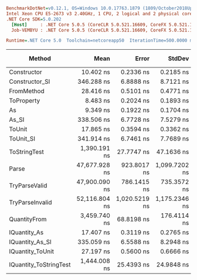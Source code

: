``` ini

BenchmarkDotNet=v0.12.1, OS=Windows 10.0.17763.1879 (1809/October2018Update/Redstone5)
Intel Xeon CPU E5-2673 v3 2.40GHz, 1 CPU, 2 logical and 2 physical cores
.NET Core SDK=5.0.202
  [Host]     : .NET Core 5.0.5 (CoreCLR 5.0.521.16609, CoreFX 5.0.521.16609), X64 RyuJIT
  Job-VEMBYU : .NET Core 5.0.5 (CoreCLR 5.0.521.16609, CoreFX 5.0.521.16609), X64 RyuJIT

Runtime=.NET Core 5.0  Toolchain=netcoreapp50  IterationTime=500.0000 ms  

```
|                 Method |          Mean |         Error |        StdDev |        Median |  Gen 0 |  Gen 1 | Gen 2 | Allocated |
|----------------------- |--------------:|--------------:|--------------:|--------------:|-------:|-------:|------:|----------:|
|            Constructor |     10.402 ns |     0.2336 ns |     0.2185 ns |     10.504 ns |      - |      - |     - |         - |
|         Constructor_SI |    346.288 ns |     6.8888 ns |     8.7121 ns |    346.127 ns | 0.0116 |      - |     - |     192 B |
|             FromMethod |     28.416 ns |     0.5101 ns |     0.4771 ns |     28.380 ns |      - |      - |     - |         - |
|             ToProperty |      8.483 ns |     0.2024 ns |     0.1893 ns |      8.496 ns |      - |      - |     - |         - |
|                     As |      9.349 ns |     0.1922 ns |     0.1704 ns |      9.280 ns |      - |      - |     - |         - |
|                  As_SI |    338.506 ns |     6.7728 ns |     7.5279 ns |    336.945 ns | 0.0116 |      - |     - |     192 B |
|                 ToUnit |     17.865 ns |     0.3594 ns |     0.3362 ns |     17.745 ns |      - |      - |     - |         - |
|              ToUnit_SI |    341.914 ns |     6.7461 ns |     7.7689 ns |    341.144 ns | 0.0118 |      - |     - |     192 B |
|           ToStringTest |  1,390.191 ns |    27.7747 ns |    47.1636 ns |  1,373.510 ns | 0.0583 |      - |     - |     944 B |
|                  Parse | 47,677.928 ns |   923.8017 ns | 1,099.7202 ns | 47,469.258 ns | 2.0557 | 0.0934 |     - |   33344 B |
|          TryParseValid | 47,900.090 ns |   786.1415 ns |   735.3572 ns | 47,936.818 ns | 2.0635 | 0.0983 |     - |   33320 B |
|        TryParseInvalid | 52,116.804 ns | 1,020.5219 ns | 1,175.2346 ns | 51,692.323 ns | 2.0665 |      - |     - |   32928 B |
|           QuantityFrom |  3,459.740 ns |    68.8198 ns |   176.4114 ns |  3,400.000 ns |      - |      - |     - |      56 B |
|           IQuantity_As |     17.407 ns |     0.3119 ns |     0.2765 ns |     17.423 ns | 0.0015 |      - |     - |      24 B |
|        IQuantity_As_SI |    335.059 ns |     6.5588 ns |     8.2948 ns |    333.037 ns | 0.0120 |      - |     - |     192 B |
|       IQuantity_ToUnit |     27.197 ns |     0.5600 ns |     0.6666 ns |     26.970 ns | 0.0036 |      - |     - |      56 B |
| IQuantity_ToStringTest |  1,444.008 ns |    25.4393 ns |    24.9848 ns |  1,450.499 ns | 0.0580 |      - |     - |     944 B |
